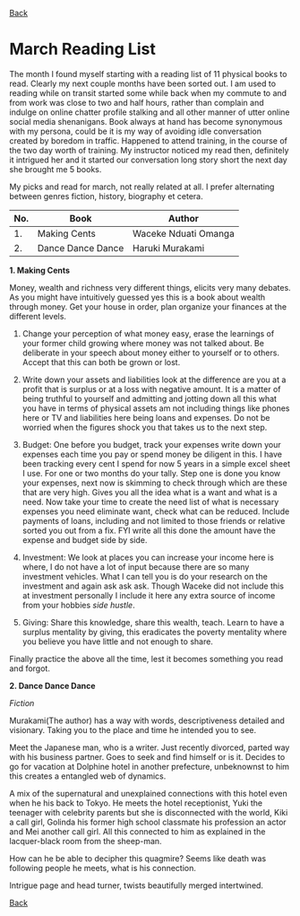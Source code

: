 [Back](https://qprop.github.io/Galaxy-of-Thoughts/)


# March Reading List

The month I found myself starting with a reading list of 11 physical books to read. Clearly my next couple months have been sorted out. I am used to reading while on transit started some while back when my commute to and from work was close to two and half hours, rather than complain and indulge on online chatter profile stalking and all other manner of utter online social media shenanigans. Book always at hand has become synonymous with my persona, could be it is my way of avoiding idle conversation created by boredom in traffic. Happened to attend training, in the course of the two day worth of training. My instructor noticed my read then, definitely it intrigued her and it started our conversation long story short the next day she brought me 5 books.

My picks and read for march, not really related at all. I prefer alternating between genres fiction, history, biography et cetera.


| No. | Book                       | Author
|----|----------------------------| --------
| 1.  | Making Cents  | Waceke Nduati Omanga
| 2.  | Dance Dance Dance | Haruki Murakami


**1. Making Cents**

Money, wealth and richness very different things, elicits very many debates. As you might have intuitively guessed yes this is a book about wealth through money. Get your house in order, plan organize your finances at the different levels.

1. Change your perception of what money easy, erase the learnings of your former child growing where money was not talked about. Be deliberate in your speech about money either to yourself or to others. Accept that this can both be grown or lost.

2. Write down your assets and liabilities look at the difference are you at a profit that is surplus or at a loss with negative amount. It is a matter of being truthful to yourself and admitting and jotting down all this what you have in terms of physical assets am not including things like phones here or TV and liabilities here being loans and expenses. Do not be worried when the figures shock you that takes us to the next step.

3. Budget: One before you budget, track your expenses write down your expenses each time you pay or spend money be diligent in this. I have been tracking every cent I spend for now 5 years in a simple excel sheet I use. For one or two months do your tally. Step one is done you know your expenses, next now is skimming to check through which are these that are very high. Gives you all the idea what is a want and what is a need. 
Now take your time to create the need list of what is necessary expenses you need eliminate want, check what can be reduced. Include payments of loans, including and not limited to those friends or relative sorted you out from a fix. FYI write all this done the amount have the expense and budget side by side. 

4. Investment: We look at places you can increase your income here is where, I do not have a lot of input because there are so many investment vehicles. What I can tell you is do your research on the investment and again ask ask ask. Though Waceke did not include this at investment personally I include it here any extra source of income from your hobbies *side hustle*.

5. Giving: Share this knowledge, share this wealth, teach. Learn to have a surplus mentality by giving, this eradicates the poverty mentality where you believe you have little and not enough to share.


Finally practice the above all the time, lest it becomes something you read and forgot.


**2. Dance Dance Dance**

*Fiction*

Murakami(The author) has a way with words, descriptiveness detailed and visionary. Taking you to the place and time he intended you to see.

Meet the Japanese man, who is a writer. Just recently divorced, parted way with his business partner. Goes to seek and find himself or is it. Decides to go for vacation at Dolphine hotel in another prefecture, unbeknownst to  him this creates a entangled web of dynamics. 

A mix of the supernatural and unexplained connections with this hotel even when he his back to Tokyo. He meets the hotel receptionist, Yuki the teenager with celebrity parents but she is disconnected with the world, Kiki a call girl, Golinda his former high school classmate his profession an actor and Mei another call girl. All this connected to him as explained in the lacquer-black room from the sheep-man. 

How can he be able to decipher this quagmire? Seems like death was following people he meets, what is his connection. 

Intrigue page and head turner, twists beautifully merged intertwined.

[Back](https://qprop.github.io/Galaxy-of-Thoughts/)
